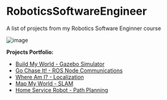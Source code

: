 # RoboticsSoftwareEngineer

A list of projects from my Robotics Software Enginner course

![image](https://user-images.githubusercontent.com/29335742/222953926-667c9b30-661c-449e-a30b-635aaddc2f2d.png)

**Projects Portfolio:**

* [Build My World - Gazebo Simulator](https://github.com/AlessandroGulli/Self-DrivingCar-Engineer/tree/master/Udacity/1st%20Term/Entry%20Project)
* [Go Chase It! - ROS Node Communications](https://github.com/AlessandroGulli/Self-DrivingCar-Engineer/tree/master/Udacity/1st%20Term/Traffic%20Sign%20Classifier%20Project)
* [Where Am I? - Localization](https://github.com/AlessandroGulli/Self-DrivingCar-Engineer/tree/master/Udacity/1st%20Term/Behavioral%20Cloning%20Project)
* [Map My World - SLAM](https://github.com/AlessandroGulli/Self-DrivingCar-Engineer/tree/master/Udacity/1st%20Term/Advanced%20Lane%20Lines%20Project)
* [Home Service Robot - Path Planning](https://github.com/AlessandroGulli/Self-DrivingCar-Engineer/tree/master/Udacity/1st%20Term/Vehicle%20Detection%20Project)
